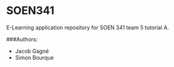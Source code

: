 # SOEN341
E-Learning application repository for SOEN 341 team 5 tutorial A.

###Authors:

* Jacob Gagné
* Simon Bourque